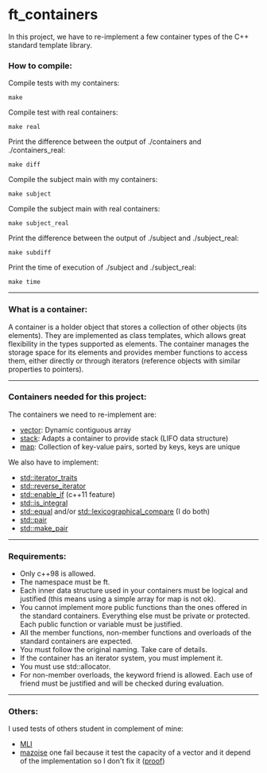 # ft_containers
In this project, we have to re-implement a few container types of the C++ standard template library.

### How to compile:

Compile tests with my containers:
```
make
```
Compile test with real containers:
```
make real
```
Print the difference between the output of ./containers and ./containers_real:
```
make diff
```
Compile the subject main with my containers:
```
make subject
```
Compile the subject main with real containers:
```
make subject_real
```
Print the difference between the output of ./subject and ./subject_real:
```
make subdiff
``` 
Print the time of execution of ./subject and ./subject_real:
```
make time
``` 

---
### What is a container:
A container is a holder object that stores a collection of other objects (its elements). They are implemented as class templates, which allows great flexibility in the types supported as elements. The container manages the storage space for its elements and provides member functions to access them, either directly or through iterators (reference objects with similar properties to pointers).

---
### Containers needed for this project:
The containers we need to re-implement are:
- [vector](https://en.cppreference.com/w/cpp/container/vector): Dynamic contiguous array
- [stack](https://en.cppreference.com/w/cpp/container/stack): Adapts a container to provide stack (LIFO data structure)
- [map](https://en.cppreference.com/w/cpp/container/map): Collection of key-value pairs, sorted by keys, keys are unique

We also have to implement:
- [std::iterator_traits](https://en.cppreference.com/w/cpp/iterator/iterator_traits)
- [std::reverse_iterator](https://en.cppreference.com/w/cpp/iterator/reverse_iterator)
- [std::enable_if](https://en.cppreference.com/w/cpp/types/enable_if) (c++11 feature)
- [std::is_integral](https://en.cppreference.com/w/cpp/types/is_integral)
- [std::equal](https://en.cppreference.com/w/cpp/algorithm/equal) and/or [std::lexicographical_compare](https://en.cppreference.com/w/cpp/algorithm/lexicographical_compare) (I do both)
- [std::pair](https://en.cppreference.com/w/cpp/utility/pair)
- [std::make_pair](https://en.cppreference.com/w/cpp/utility/pair/make_pair)

---
### Requirements:
- Only c++98 is allowed.
- The namespace must be ft.
- Each inner data structure used in your containers must be logical and justified (this
means using a simple array for map is not ok).
- You cannot implement more public functions than the ones offered in the standard
containers. Everything else must be private or protected. Each public function or
variable must be justified.
- All the member functions, non-member functions and overloads of the standard
containers are expected.
- You must follow the original naming. Take care of details.
- If the container has an iterator system, you must implement it.
- You must use std::allocator.
- For non-member overloads, the keyword friend is allowed. Each use of friend
must be justified and will be checked during evaluation.

---
### Others:
I used tests of others student in complement of mine:
- [MLI](https://github.com/mli42/containers_test)
- [mazoise](https://github.com/Mazoise/42TESTERS-CONTAINERS) one fail because it test the capacity of a vector and it depend of the implementation so I don't fix it ([proof](https://tylerayoung.com/2020/08/20/default-capacity-growth-rate-of-c-stdvector/))
